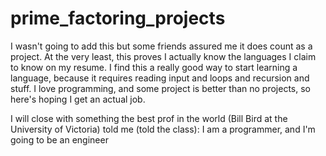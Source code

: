# prime_factoring_projects

I wasn't going to add this but some friends assured me it does count as a project.
At the very least, this proves I actually know the languages I claim to know on my resume. 
I find this a really good way to start learning a language, because it requires reading input and loops and recursion and stuff.
I love programming, and some project is better than no projects, so here's hoping I get an actual job.

I will close with something the best prof in the world (Bill Bird at the University of Victoria) told me (told the class):
I am a programmer, and I'm going to be an engineer
